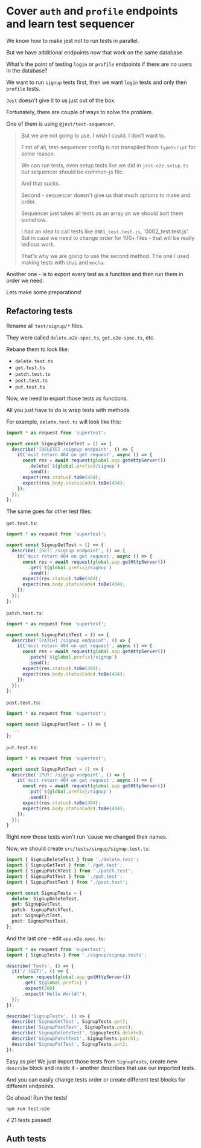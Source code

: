 # Cover `auth` and `profile` endpoints and learn test sequencer

We know how to make jest not to run tests in parallel.

But we have additional endpoints now that work on the same database.

What's the point of testing `login` or `profile` endpoints if there are no users in the database?

We want to run `signup` tests first, then we want `login` tests and only then `profile` tests.

`Jest` doesn't give it to us just out of the box.

Fortunately, there are couple of ways to solve the problem.

One of them is using `@jest/test-sequencer`. 

> But we are not going to use. I wish I could. I don't want to. 
>
> First of all, test-sequencer config is not transpiled from `TypeScript` for some reason. 
>
> We can run tests, even setup tests like we did in `jest-e2e.setup.ts` but sequencer should be common-js file.
>
> And that sucks.
>
> Second - sequencer doesn't give us that much options to make and order.
>
> Sequencer just takes all tests as an array an we should sort them somehow.
>
> I had an idea to call tests like `0001_test.test.js`, `0002_test.test.js'. But in case we need to change order for 100+ files - that will be really tedious work.
>
> That's why we are going to use the second method. The one I used making tests with `chai` and `mocha`.

Another one - is to export every test as a function and then run them in order we need. 

Lets make some preparations!

## Refactoring tests

Rename all  `test/signup/*` files.

They were called `delete.e2e-spec.ts`, `get.e2e-spec.ts`, etc.

Rebane them to look like:
- `delete.test.ts`
- `get.test.ts`
- `patch.test.ts`
- `post.test.ts`
- `put.test.ts`

Now, we need to export those tests as functions.

All you just have to do is wrap tests with methods.

For example, `delete.test.ts` will look like this:

```typescript
import * as request from 'supertest';

export const SignupDeleteTest = () => {
  describe('[DELETE] /signup endpoint', () => {
    it('must return 404 on get request', async () => {
      const res = await request(global.app.getHttpServer())
        .delete(`${global.prefix}/signup`)
        .send();
      expect(res.status).toBe(404);
      expect(res.body.statusCode).toBe(404);
    });
  });
};
```

The same goes for other test files:

`get.test.ts`:

```typescript
import * as request from 'supertest';

export const SignupGetTest = () => {
  describe('[GET] /signup endpoint', () => {
    it('must return 404 on get request', async () => {
      const res = await request(global.app.getHttpServer())
        .get(`${global.prefix}/signup`)
        .send();
      expect(res.status).toBe(404);
      expect(res.body.statusCode).toBe(404);
    });
  });
};
```

`patch.test.ts`:

```typescript
import * as request from 'supertest';

export const SignupPatchTest = () => {
  describe('[PATCH] /signup endpoint', () => {
    it('must return 404 on get request', async () => {
      const res = await request(global.app.getHttpServer())
        .patch(`${global.prefix}/signup`)
        .send();
      expect(res.status).toBe(404);
      expect(res.body.statusCode).toBe(404);
    });
  });
};
```

`post.test.ts`:

```typescript
import * as request from 'supertest';

export const SignupPostTest = () => {
  ...
};

```

`put.test.ts`:

```typescript
import * as request from 'supertest';

export const SignupPutTest = () => {
  describe('[PUT] /signup endpoint', () => {
    it('must return 404 on get request', async () => {
      const res = await request(global.app.getHttpServer())
        .put(`${global.prefix}/signup`)
        .send();
      expect(res.status).toBe(404);
      expect(res.body.statusCode).toBe(404);
    });
  });
}
```

Right now those tests won't run 'cause we changed their names.

Now, we should create `src/tests/singup/signup.test.ts`:

```typescript
import { SignupDeleteTest } from './delete.test';
import { SignupGetTest } from './get.test';
import { SignupPatchTest } from './patch.test';
import { SignupPutTest } from './put.test';
import { SignupPostTest } from './post.test';

export const SignupTests = {
  delete: SignupDeleteTest,
  get: SignupGetTest,
  patch: SignupPatchTest,
  put: SignupPutTest,
  post: SignupPostTest,
};
```

And the last one - edit `app.e2e.spec.ts`:

```typescript
import * as request from 'supertest';
import { SignupTests } from './signup/signup.tests';

describe('Tests', () => {
  it('/ (GET)', () => {
    return request(global.app.getHttpServer())
      .get(`${global.prefix}`)
      .expect(200)
      .expect('Hello World!');
  });
});

describe('SignupTests', () => {
  describe('SignupGetTest', SignupTests.get);
  describe('SignupPostTest', SignupTests.post);
  describe('SignupDeleteTest', SignupTests.delete);
  describe('SignupPatchTest', SignupTests.patch);
  describe('SignupPutTest', SignupTests.put);
});
```

Easy as pie! We just import those tests from `SignupTests`, create new `describe` block and inside it - another describes that use our imported tests.

And you can easily change tests order or create different test blocks for different endpoints.

Go ahead! Run the tests!

`npm run test:e2e`

√ 21 tests passed!
 
## Auth tests

  
